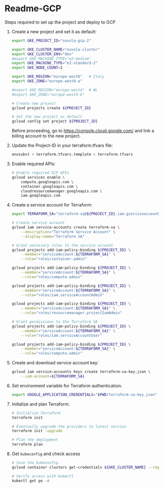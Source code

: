 # Readme-GCP

Steps required to set up the project and deploy to GCP

1. Create a new project and set it as default:

    ```sh
    export GKE_PROJECT_ID="nuvola-gcp-2"

    export GKE_CLUSTER_NAME="nuvola-cluster"
    export GKE_CLUSTER_ENV="dev"
    #export GKE_MACHINE_TYPE="e2-medium"
    export GKE_MACHINE_TYPE="e2-standard-2"
    export GKE_NODE_COUNT=1

    export GKE_REGION="europe-west8"   # Italy
    export GKE_ZONE="europe-west8-a"

    #export GKE_REGION="europe-west4"  # NL
    #export GKE_ZONE="europe-west4-b"

    # Create new project
    gcloud projects create ${PROJECT_ID}

    # Set the new project as default
    gcloud config set project ${PROJECT_ID}
    ```

    Before proceeding, go to https://console.cloud.google.com/ and link a billing account to the new project.

2. Update the Project-ID in your terraform.tfvars file:

    ```sh
    envsubst < terraform.tfvars.template > terraform.tfvars
    ```

3. Enable required APIs:

    ```sh
    # Enable required GCP APIs
    gcloud services enable \
        compute.googleapis.com \
        container.googleapis.com \
        cloudresourcemanager.googleapis.com \
        iam.googleapis.com
    ```

4. Create a service account for Terraform:

    ```sh
    export TERRAFORM_SA="terraform-sa@${PROJECT_ID}.iam.gserviceaccount.com"

    # Create service account
    gcloud iam service-accounts create terraform-sa \
        --description="Terraform Service Account" \
        --display-name="Terraform SA"

    # Grant necessary roles to the service account
    gcloud projects add-iam-policy-binding ${PROJECT_ID} \
        --member="serviceAccount:${TERRAFORM_SA}" \
        --role="roles/container.admin"

    gcloud projects add-iam-policy-binding ${PROJECT_ID} \
        --member="serviceAccount:${TERRAFORM_SA}" \
        --role="roles/compute.admin"

    gcloud projects add-iam-policy-binding ${PROJECT_ID} \
        --member="serviceAccount:${TERRAFORM_SA}" \
        --role="roles/iam.serviceAccountAdmin"

    gcloud projects add-iam-policy-binding ${PROJECT_ID} \
        --member="serviceAccount:${TERRAFORM_SA}" \
        --role="roles/resourcemanager.projectIamAdmin"

    # Grant permissions to the Terraform SA
    gcloud projects add-iam-policy-binding ${PROJECT_ID} \
        --member="serviceAccount:${TERRAFORM_SA}" \
        --role="roles/iam.serviceAccountUser"

    gcloud projects add-iam-policy-binding ${PROJECT_ID} \
        --member="serviceAccount:${TERRAFORM_SA}" \
        --role="roles/compute.admin"
    ```

5. Create and download service account key:

    ```sh
    gcloud iam service-accounts keys create terraform-sa-key.json \
        --iam-account=${TERRAFORM_SA}
    ```

6. Set environment variable for Terraform authentication:

    ```sh
    export GOOGLE_APPLICATION_CREDENTIALS="$PWD/terraform-sa-key.json"

    ```

7. Initialize and plan Terraform:

    ```sh
    # Initialize Terraform
    terraform init

    # Eventually upgrade the providers to latest version
    terraform init -upgrade

    # Plan the deployment
    terraform plan
    ```

8. Get `kubeconfig` and check access

    ```sh
    # Save the kubeconfig
    gcloud container clusters get-credentials ${GKE_CLUSTER_NAME} --region ${GKE_ZONE}

    # Verify access with kubectl
    kubectl get po -A
    ```
